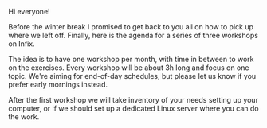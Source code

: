Hi everyone!

Before the winter break I promised to get back to you all on how to pick
up where we left off.  Finally, here is the agenda for a series of three
workshops on Infix.

The idea is to have one workshop per month, with time in between to work
on the exercises.  Every workshop will be about 3h long and focus on one
topic.  We're aiming for end-of-day schedules, but please let us know if
you prefer early mornings instead.

After the first workshop we will take inventory of your needs setting up
your computer, or if we should set up a dedicated Linux server where you
can do the work.



